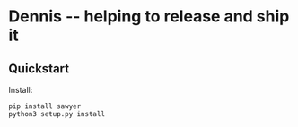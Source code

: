 # Dennis -- helping to release and ship it

## Quickstart

Install:

```
pip install sawyer
python3 setup.py install
```
